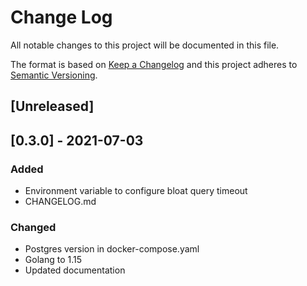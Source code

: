 # Change Log

All notable changes to this project will be documented in this file.

The format is based on [Keep a Changelog](http://keepachangelog.com/)
and this project adheres to [Semantic Versioning](http://semver.org/).

## [Unreleased]

## [0.3.0] - 2021-07-03

### Added

- Environment variable to configure bloat query timeout
- CHANGELOG.md

### Changed

- Postgres version in docker-compose.yaml
- Golang to 1.15
- Updated documentation
